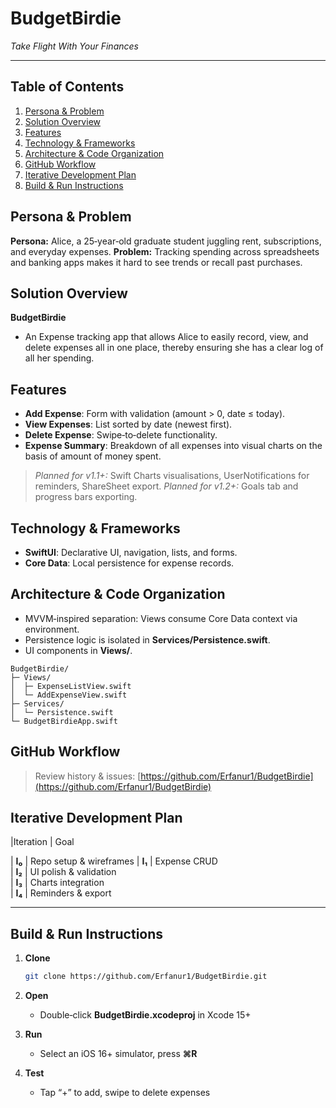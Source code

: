 # BudgetBirdie

*Take Flight With Your Finances*

---

## Table of Contents

1. [Persona & Problem](#persona--problem)
2. [Solution Overview](#solution-overview)
3. [Features](#features)
4. [Technology & Frameworks](#technology--frameworks)
5. [Architecture & Code Organization](#architecture--code-organization)
6. [GitHub Workflow](#github-workflow)
7. [Iterative Development Plan](#iterative-development-plan)
8. [Build & Run Instructions](#build--run-instructions)



## Persona & Problem

**Persona:** Alice, a 25‑year‑old graduate student juggling rent, subscriptions, and everyday expenses.
**Problem:** Tracking spending across spreadsheets and banking apps makes it hard to see trends or recall past purchases.

## Solution Overview

**BudgetBirdie** 
- An Expense tracking app that allows Alice to easily record, view, and delete expenses all in one place, thereby ensuring she has a clear log of all her spending. 



## Features

* **Add Expense**: Form with validation (amount > 0, date ≤ today).
* **View Expenses**: List sorted by date (newest first).
* **Delete Expense**: Swipe‑to‑delete functionality.
* **Expense Summary**: Breakdown of all expenses into visual charts on the basis of amount of money spent.
 

> *Planned for v1.1+:* Swift Charts visualisations, UserNotifications for reminders, ShareSheet export.
> *Planned for v1.2+:* Goals tab and progress bars exporting. 



## Technology & Frameworks

* **SwiftUI**: Declarative UI, navigation, lists, and forms.
* **Core Data**: Local persistence for expense records.



## Architecture & Code Organization

* MVVM‑inspired separation: Views consume Core Data context via environment.
* Persistence logic is isolated in **Services/Persistence.swift**.
* UI components in **Views/**.

```
BudgetBirdie/
├─ Views/
│  ├─ ExpenseListView.swift
│  └─ AddExpenseView.swift
├─ Services/
│  └─ Persistence.swift
└─ BudgetBirdieApp.swift
```


## GitHub Workflow


> Review history & issues: [https://github.com/Erfanur1/BudgetBirdie](https://github.com/Erfanur1/BudgetBirdie)



## Iterative Development Plan

|Iteration  | Goal                    

| **I₀**    | Repo setup & wireframes 
| **I₁**    | Expense CRUD            
| **I₂**    | UI polish & validation  
| **I₃**    | Charts integration      
| **I₄**    | Reminders & export      

---

## Build & Run Instructions

1. **Clone**

   ```bash
   git clone https://github.com/Erfanur1/BudgetBirdie.git
   ```
2. **Open**

   * Double‑click **BudgetBirdie.xcodeproj** in Xcode 15+
3. **Run**

   * Select an iOS 16+ simulator, press **⌘R**
4. **Test**

   * Tap “+” to add, swipe to delete expenses


